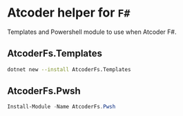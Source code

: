 # Atcoder helper for `F#`

Templates and Powershell module to use when Atcoder F#.

## AtcoderFs.Templates

```sh
dotnet new --install AtcoderFs.Templates
```

## AtcoderFs.Pwsh

```powershell
Install-Module -Name AtcoderFs.Pwsh
```
